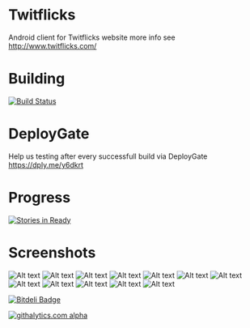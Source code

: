Twitflicks
==========

Android client for Twitflicks website more info see http://www.twitflicks.com/

Building
===============
[![Build Status](https://travis-ci.org/QVDev/TravisCIExample.png)](https://travis-ci.org/QVDev/Twitflicks)

DeployGate
===============
Help us testing after every successfull build via DeployGate https://dply.me/y6dkrt

Progress
===============
[![Stories in Ready](https://badge.waffle.io/QVDev/Twitflicks.png?label=ready)](http://waffle.io/QVDev/Twitflicks)

Screenshots
===============
![Alt text](/screens/device-2013-08-14-002344.png "Movies buzzing view")
![Alt text](/screens/device-2013-09-25-212351.png "Choose application")
![Alt text](/screens/device-2013-09-25-212432.png "Trailer playback")
![Alt text](/screens/device-2013-10-06-163352.png "Share like / hate")
![Alt text](/screens/device-2013-10-06-195938.png "New design")
![Alt text](/screens/device-2013-10-08-214411.png "Detail view")
![Alt text](/screens/device-2013-10-22-203418.png "New Detail view")
![Alt text](/screens/device-2013-11-21-010533.png "New design Buzzing")
![Alt text](/screens/device-2013-11-21-010559.png "New design Details")
![Alt text](/screens/device-2013-11-21-231053.png "New design Details with youtube integration")
![Alt text](/screens/device-2013-11-26-225624.png "Pull to refresh loading indicator")
![Alt text](/screens/device-2013-11-26-225705.png "Show movie related tweets")





[![Bitdeli Badge](https://d2weczhvl823v0.cloudfront.net/QVDev/twitflicks/trend.png)](https://bitdeli.com/free "Bitdeli Badge")

[![githalytics.com alpha](https://cruel-carlota.pagodabox.com/847c2e7bda39e811e9cfe1089b39f1cb "githalytics.com")](http://githalytics.com/QVDev/Twitflicks)

